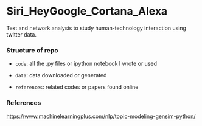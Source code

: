 # Siri_HeyGoogle_Cortana_Alexa

Text and network analysis to study human-technology interaction using twitter data. 

### Structure of repo

- <code>code</code>: all the .py files or ipython notebook I wrote or used
  
- <code>data</code>: data downloaded or generated

- <code>references</code>: related codes or papers found online

### References
https://www.machinelearningplus.com/nlp/topic-modeling-gensim-python/
